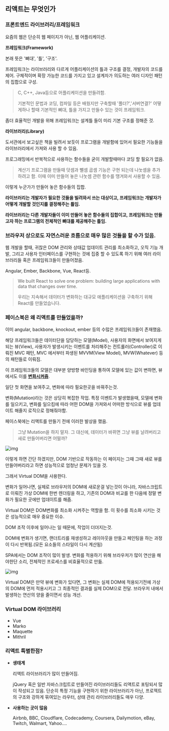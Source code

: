 ## 리액트는 무엇인가

### 프론트엔드 라이브러리/프레임워크

요즘의 웹은 단순히 웹 페이지가 아닌, 웹 어플리케이션.



**프레임워크(Framework)**

본래 뜻은 '뼈대', '틀', '구조'.

프레임워크는 라이브러리와 다르게 어플리케이션의 틀과 구조를 결정, 개발자의 코드를 제어. 구체적이며 확장 가능한 코드를 가지고 있고 설계자가 의도하는 여러 디자인 패턴의 집합으로 구성.

> C, C++, Java등으로 어플리케이션을 만들려함.
>
> 기본적인 문법과 코딩, 컴파일 등은 배웠지만 구축할때 '폴더?','서버연결?' 어떻게하나 할때 기본적인 뼈대, 틀을 가지고 만들수 있는 것이 프레임워크.

좀더 효율적인 개발을 위해 프레임워크는 설계틀 들이 미리 기본 구조를 정해준 것.



**라이브러리(Library)**

도서관에서 보고싶은 책을 빌려서 보듯이 프로그램을 개발함에 있어서 필요한 기능들을 라이브러리에서 가져와 사용 할 수 있음.

프로그래밍에서 반복적으로 사용하는 함수들을 굳이 개발할때마다 코딩 할 필요가 없음.

> 계산기 프로그램을 만들때 덧셈과 뺄셈 곱셈 기능은 구현 되는데 나눗셈을 추가하려고 함. 이때 이미 만들어 놓은 나눗셈 관련 함수를 땡겨와서 사용할 수 있음.

이렇게 누군가가 만들어 놓은 함수들의 집합.



**라이브러리는 개발자가 필요한 것들을 빌려와서 쓰는 대상이고, 프레임워크는 개발자가 어떻게 개발할 것인지를 결정해주는 틀임.**

**라이브러리는 다른 개발자들이 이미 만들어 놓은 함수들의 집합이고, 프레임워크는 만들고자 하는 프로그램의 전체적인 뼈대를 제공해주는 틀임.**



### 브라우저 상으로도 자연스러운 흐름으로 매우 많은 것들을 할 수가 있음.

웹 개발을 할때, 귀찮은 DOM 관리와 상태값 업데이트 관리를 최소화하고, 오직 기능 개발, 그리고 사용자 인터페이스를 구현하는 것에 집중 할 수 있도록 하기 위해 여러 라이브러리들 혹은 프레임워크들이 만들어졌음.

Angular, Ember, Backbone, Vue, React등.



> We built React to solve one problem: building large applications with data that changes over time.
>
> 우리는 지속해서 데이터가 변화하는 대규모 애플리케이션을 구축하기 위해 React를 만들었습니다.



### 페이스북은 왜 리액트를 만들었을까?

이미 angular, backbone, knockout, ember 등의 수많은 프레임워크들이 존재했음.

해당 프레임워크들은 데이터단을 담당하는 모델(Model), 사용자의 화면에서 보여지게 되는 뷰(View), 사용자가 발생시키는 이벤트를 처리해주는 컨트롤러(Controller)로 이뤄진 MVC 패턴, MVC 에서부터 파생된 MVVM(View Model), MVW(Whatever) 등의 패턴들로 이뤄짐.

이 프레임워크들의 모델은 대부분 양방향 바인딩을 통하여 모델에 있는 값이 변하면, 뷰에서도 이를 **<u>변화시켜줌</u>**.

일단 첫 화면을 보여주고, 변화에 따라 필요한곳을 바꿔주는것.

변화(Mutation)라는 것은 상당히 복잡한 작업. 특정 이벤트가 발생했을때, 모델에 변화를 일으키고, 변화를 일으킴에 따라 어떤 DOM을 가져와서 어떠한 방식으로 뷰를 업데이트 해줄지 로직으로 정해줘야함.



페이스북에는 리액트를 만들기 전에 이러한 발상을 했음.

> 그냥 Mutation을 하지 말자. 그 대신에, 데이터가 바뀌면 그냥 뷰를 날려버리고 새로 만들어버리면 어떨까?



![img](https://i.imgur.com/WvPL4oJ.gif)



이렇게 하면 간단 하겠지만, DOM 기반으로 작동하는 이 페이지는 그때 그때 새로 뷰를 만들어버리라고 하면 성능적으로 엄청난 문제가 있을 것.

그래서 Virtual DOM을 사용한다.

변화가 일어나면, 실제로 브라우저의 DOM에 새로운걸 넣는것이 아니라, 자바스크립트로 이뤄진 가상 DOM에 한번 렌더링을 하고, 기존의 DOM과 비교를 한 다음에 정말 변화가 필요한 곳에만 업데이트를 해줌.

Virtual DOM은 DOM변화를 최소화 시켜주는 역할을 함. 이 횟수를 최소화 시키는 것은 성능적으로 매우 중요한 이슈.

DOM 조작 이후에 일어나는 일 때문에, 작업이 더뎌지는것.

DOM에 변화가 생기면, 랜더트리를 재생성하고 레이아웃을 만들고 페인팅을 하는 과정이 다시 반복됨.(모든 요소들의 스타일이 다시 계산됨)

SPA에서는 DOM 조작이 많이 발생. 변화를 적용하기 위해 브라우저가 많이 연산을 해야한단 소리, 전체적인 프로세스를 비효율적으로 만듦.

![img](https://velopert.com/wp-content/uploads/2017/03/wvbwscn7oadykroobdd3.png)



Virtual DOM은 만약 뷰에 변화가 있다면, 그 변화는 실제 DOM에 적용되기전에 가상의 DOM에 먼저 적용시키고 그 최종적인 결과를 실제 DOM으로 전달. 브라우저 내에서 발생하는 연산의 양을 줄이면서 성능 개선.



### Virtual DOM 라이브러리

- Vue
- Marko
- Maquette
- Mithril



### 리액트 특별한점?

- **생태계**

  리액트 라이브러리가 많이 만들어짐.

  jQuery 혹은 일반 자바스크립트로 만들어진 라이브러리들도 리액트로 포팅되서 많이 작성되고 있음. 단순히 특정 기능을 구현하기 위한 라이브러리가 아닌, 프로젝트의 구조와 강하게 묶여있는 라우터, 상태 관리 라이브러리들도 매우 다양.

- **사용하는 곳이 많음**

  Airbnb, BBC, Cloudflare, Codecademy, Coursera, Dailymotion, eBay, Twitch, Walmart, Yahoo….